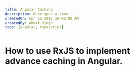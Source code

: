 ```yaml
---
title: Angular Caching
description: Once upon a time...
createdOn: Apr 15 2012 10:00:00 AM
createdBy: Ankit Singh
tags: [angular, typescript]
---
```


# How to use RxJS to implement advance caching in Angular.
